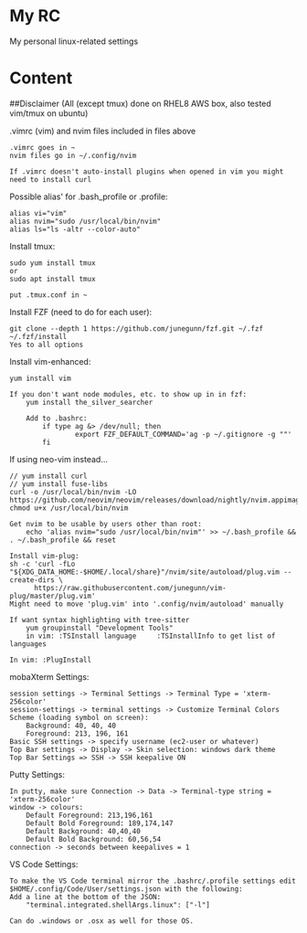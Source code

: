 # My RC

My personal linux-related settings

# Content

##Disclaimer (All (except tmux) done on RHEL8 AWS box, also tested vim/tmux on ubuntu)

.vimrc (vim) and nvim files included in files above
    
    .vimrc goes in ~
    nvim files go in ~/.config/nvim
    
    If .vimrc doesn't auto-install plugins when opened in vim you might need to install curl

Possible alias' for .bash_profile or .profile:
    
    alias vi="vim"
    alias nvim="sudo /usr/local/bin/nvim"
    alias ls="ls -altr --color-auto"

Install tmux:
    
    sudo yum install tmux
    or
    sudo apt install tmux
    
    put .tmux.conf in ~

Install FZF (need to do for each user):
    
    git clone --depth 1 https://github.com/junegunn/fzf.git ~/.fzf
    ~/.fzf/install
	Yes to all options

Install vim-enhanced:
    
    yum install vim

    If you don't want node modules, etc. to show up in in fzf:
	    yum install the_silver_searcher
	
	    Add to .bashrc:
		    if type ag &> /dev/null; then
				    export FZF_DEFAULT_COMMAND='ag -p ~/.gitignore -g ""'
		    fi

If using neo-vim instead...
    
    // yum install curl
    // yum install fuse-libs
    curl -o /usr/local/bin/nvim -LO https://github.com/neovim/neovim/releases/download/nightly/nvim.appimage
    chmod u+x /usr/local/bin/nvim

    Get nvim to be usable by users other than root:
        echo 'alias nvim="sudo /usr/local/bin/nvim"' >> ~/.bash_profile && . ~/.bash_profile && reset

    Install vim-plug:
    sh -c 'curl -fLo "${XDG_DATA_HOME:-$HOME/.local/share}"/nvim/site/autoload/plug.vim --create-dirs \
          https://raw.githubusercontent.com/junegunn/vim-plug/master/plug.vim'
    Might need to move 'plug.vim' into '.config/nvim/autoload' manually

    If want syntax highlighting with tree-sitter
        yum groupinstall "Development Tools"
        in vim: :TSInstall language     :TSInstallInfo to get list of languages

    In vim: :PlugInstall

mobaXterm Settings:
    
    session settings -> Terminal Settings -> Terminal Type = 'xterm-256color'
	session-settings -> terminal settings -> Customize Terminal Colors Scheme (loading symbol on screen):
		Background: 40, 40, 40
		Foreground: 213, 196, 161
	Basic SSH settings -> specify username (ec2-user or whatever)
	Top Bar settings -> Display -> Skin selection: windows dark theme
	Top Bar Settings => SSH -> SSH keepalive ON

Putty Settings:
    
    In putty, make sure Connection -> Data -> Terminal-type string = 'xterm-256color'
	window -> colours:
		Default Foreground: 213,196,161
		Default Bold Foreground: 189,174,147
		Default Background: 40,40,40
		Default Bold Background: 60,56,54
    connection -> seconds between keepalives = 1

VS Code Settings:
    
    To make the VS Code terminal mirror the .bashrc/.profile settings edit $HOME/.config/Code/User/settings.json with the following:
    Add a line at the bottom of the JSON:
    	"terminal.integrated.shellArgs.linux": ["-l"]
	
    Can do .windows or .osx as well for those OS.
